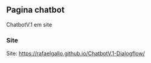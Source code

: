 ## Pagina chatbot
ChatbotV.1 em site


### Site
Site: https://rafaelgallo.github.io/ChatbotV.1-Dialogflow/
